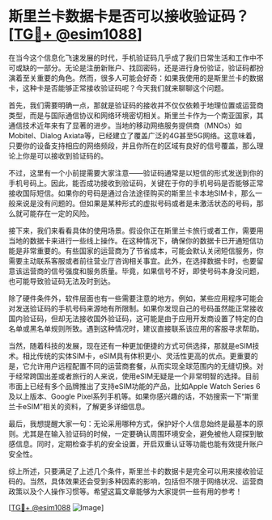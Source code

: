 # 斯里兰卡数据卡是否可以接收验证码？[[TG💪+ @esim1088](https://t.me/s/esim1088)]

在当今这个信息化飞速发展的时代，手机验证码几乎成了我们日常生活和工作中不可或缺的一部分。无论是注册新账户、找回密码，还是进行身份验证，验证码都扮演着至关重要的角色。然而，很多人可能会好奇：如果我使用的是斯里兰卡的数据卡，这种卡是否能够正常接收验证码呢？今天我们就来聊聊这个问题。

首先，我们需要明确一点，那就是验证码的接收并不仅仅依赖于地理位置或运营商类型，而是与国际通信协议和网络环境密切相关。斯里兰卡作为一个南亚国家，其通信技术近年来有了显著的进步。当地的移动网络服务提供商（MNOs）如Mobitel、Dialog Axiata等，已经建立了覆盖广泛的4G甚至5G网络。这意味着，只要你的设备支持相应的网络频段，并且你所在的区域有良好的信号覆盖，那么理论上你是可以接收到验证码的。

不过，这里有一个小前提需要大家注意——验证码通常是以短信的形式发送到你的手机号码上。因此，能否成功接收到验证码，关键在于你的手机号码是否能够正常接收国际短信。如果你的号码是通过合法途径购买的斯里兰卡本地SIM卡，那么一般来说是没有问题的。但如果是某种形式的虚拟号码或者是未激活状态的号码，那么就可能存在一定的风险。

接下来，我们来看看具体的使用场景。假设你正在斯里兰卡旅行或者工作，需要用当地的数据卡来进行一些线上操作。在这种情况下，确保你的数据卡已开通短信功能是非常重要的。有些国家的运营商为了节省成本，可能会默认关闭短信服务，你需要主动联系客服或者前往营业厅咨询相关事宜。此外，在选择数据卡时，也要留意该运营商的信号强度和服务质量。毕竟，如果信号不好，即使号码本身没问题，也可能导致验证码无法及时到达。

除了硬件条件外，软件层面也有一些需要注意的地方。例如，某些应用程序可能会对发送验证码的手机号码来源地有所限制。如果你发现自己的号码虽然能正常接收国内验证码，但却无法接收国外验证码，这可能是由于应用开发商设置了特定的白名单或黑名单规则所致。遇到这种情况时，建议直接联系该应用的客服寻求帮助。

当然，随着科技的发展，现在还有一种更加便捷的方式可供选择，那就是eSIM技术。相比传统的实体SIM卡，eSIM具有体积更小、灵活性更高的优点。更重要的是，它允许用户远程配置不同的运营商套餐，从而实现全球范围内的无缝切换。对于经常跨国出差或者旅行的人来说，使用eSIM无疑是一个非常明智的选择。目前市面上已经有多个品牌推出了支持eSIM功能的产品，比如Apple Watch Series 6及以上版本、Google Pixel系列手机等。如果你感兴趣的话，不妨搜索一下“斯里兰卡eSIM”相关的资料，了解更多详细信息。

最后，我想提醒大家一句：无论采用哪种方式，保护好个人信息始终是最基本的原则。尤其是在输入验证码的时候，一定要确认周围环境安全，避免被他人窥探到敏感信息。同时，定期检查手机的安全设置，开启双重认证等功能也能有效提升账户安全性。

综上所述，只要满足了上述几个条件，斯里兰卡的数据卡是完全可以用来接收验证码的。当然，具体效果还会受到多种因素的影响，包括但不限于网络状况、运营商政策以及个人操作习惯等。希望这篇文章能够为大家提供一些有用的参考！

[[TG💪+ @esim1088](https://t.me/s/esim1088) ![Image](https://i.postimg.cc/4NQfJmqS/Snipaste-2025-05-13-00-14-12.png)]